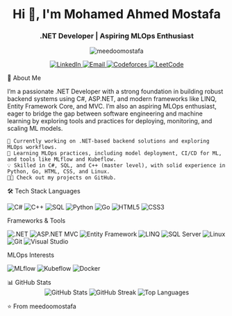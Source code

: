 <h1 align="center">Hi 👋, I'm Mohamed Ahmed Mostafa</h1> <h3 align="center">.NET Developer | Aspiring MLOps Enthusiast</h3> <p align="center"> <img src="https://komarev.com/ghpvc/?username=meedoomostafa&label=Profile%20views&color=0e75b6&style=flat" alt="meedoomostafa" /> </p> <p align="center"> <a href="https://www.linkedin.com/in/mohamed-ahmed-mostafa-a99511274" target="_blank"> <img src="https://img.shields.io/badge/LinkedIn-0A66C2?style=for-the-badge&logo=linkedin&logoColor=white" alt="LinkedIn" /> </a> <a href="mailto:mezo.225577@gmail.com" target="_blank"> <img src="https://img.shields.io/badge/Email-D14836?style=for-the-badge&logo=gmail&logoColor=white" alt="Email" /> </a> <a href="https://codeforces.com/profile/Medo00" target="_blank"> <img src="https://img.shields.io/badge/Codeforces-1F8ACB?style=for-the-badge&logo=codeforces&logoColor=white" alt="Codeforces" /> </a> <a href="https://leetcode.com/Medo00" target="_blank"> <img src="https://img.shields.io/badge/LeetCode-FFA116?style=for-the-badge&logo=leetcode&logoColor=white" alt="LeetCode" /> </a> </p>
🚀 About Me

I’m a passionate .NET Developer with a strong foundation in building robust backend systems using C#, ASP.NET, and modern frameworks like LINQ, Entity Framework Core, and MVC. I’m also an aspiring MLOps enthusiast, eager to bridge the gap between software engineering and machine learning by exploring tools and practices for deploying, monitoring, and scaling ML models.

    🔭 Currently working on .NET-based backend solutions and exploring MLOps workflows.
    🌱 Learning MLOps practices, including model deployment, CI/CD for ML, and tools like MLflow and Kubeflow.
    💡 Skilled in C#, SQL, and C++ (master level), with solid experience in Python, Go, HTML, CSS, and Linux.
    👨‍💻 Check out my projects on GitHub.

🛠️ Tech Stack
Languages
<p> <img src="https://img.shields.io/badge/C%23-239120?style=for-the-badge&logo=c-sharp&logoColor=white" alt="C#" /> <img src="https://img.shields.io/badge/C++-00599C?style=for-the-badge&logo=c%2B%2B&logoColor=white" alt="C++" /> <img src="https://img.shields.io/badge/SQL-4479A1?style=for-the-badge&logo=postgresql&logoColor=white" alt="SQL" /> <img src="https://img.shields.io/badge/Python-3776AB?style=for-the-badge&logo=python&logoColor=white" alt="Python" /> <img src="https://img.shields.io/badge/Go-00ADD8?style=for-the-badge&logo=go&logoColor=white" alt="Go" /> <img src="https://img.shields.io/badge/HTML5-E34F26?style=for-the-badge&logo=html5&logoColor=white" alt="HTML5" /> <img src="https://img.shields.io/badge/CSS3-1572B6?style=for-the-badge&logo=css3&logoColor=white" alt="CSS3" /> </p>
Frameworks & Tools
<p> <img src="https://img.shields.io/badge/.NET-512BD4?style=for-the-badge&logo=dotnet&logoColor=white" alt=".NET" /> <img src="https://img.shields.io/badge/ASP.NET%20MVC-512BD4?style=for-the-badge&logo=dotnet&logoColor=white" alt="ASP.NET MVC" /> <img src="https://img.shields.io/badge/Entity%20Framework-512BD4?style=for-the-badge&logo=dotnet&logoColor=white" alt="Entity Framework" /> <img src="https://img.shields.io/badge/LINQ-512BD4?style=for-the-badge&logo=dotnet&logoColor=white" alt="LINQ" /> <img src="https://img.shields.io/badge/Microsoft%20SQL%20Server-CC2927?style=for-the-badge&logo=microsoft%20sql%20server&logoColor=white" alt="SQL Server" /> <img src="https://img.shields.io/badge/Linux-FCC624?style=for-the-badge&logo=linux&logoColor=black" alt="Linux" /> <img src="https://img.shields.io/badge/Git-F05032?style=for-the-badge&logo=git&logoColor=white" alt="Git" /> <img src="https://img.shields.io/badge/Visual%20Studio-5C2D91?style=for-the-badge&logo=visual%20studio&logoColor=white" alt="Visual Studio" /> </p>
MLOps Interests
<p> <img src="https://img.shields.io/badge/MLflow-0194E2?style=for-the-badge&logo=mlflow&logoColor=white" alt="MLflow" /> <img src="https://img.shields.io/badge/Kubeflow-326CE5?style=for-the-badge&logo=kubeflow&logoColor=white" alt="Kubeflow" /> <img src="https://img.shields.io/badge/Docker-2496ED?style=for-the-badge&logo=docker&logoColor=white" alt="Docker" /> </p>
📊 GitHub Stats
<div align="center"> <img src="https://github-readme-stats.vercel.app/api?username=meedoomostafa&show_icons=true&theme=radical" alt="GitHub Stats" /> <img src="https://github-readme-streak-stats.herokuapp.com/?user=meedoomostafa&theme=radical" alt="GitHub Streak" /> <img src="https://github-readme-stats.vercel.app/api/top-langs/?username=meedoomostafa&layout=compact&theme=radical" alt="Top Languages" /> </div>

⭐️ From meedoomostafa
